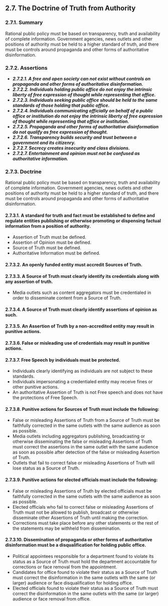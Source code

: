 2.7. The Doctrine of Truth from Authority
---------------------------------

### 2.7.1. Summary
Rational public policy must be based on transparency, truth and availability of complete information. Government agencies, news outlets and other positions of authority must be held to a higher standard of truth, and there must be controls around propaganda and other forms of authoritative disinformation.

### 2.7.2. Assertions
-  *__2.7.2.1. A free and open society can not exist without controls on propaganda and other forms of authoritative disinformation.__*
-  *__2.7.2.2. Individuals holding public office do not enjoy the intrinsic liberty of free expression of thought while representing that office.__*
-  *__2.7.2.3. Individuals seeking public office should be held to the same standards of those holding that public office.__*
-  *__2.7.2.4. Individuals communicating officially on behalf of a public office or institution do not enjoy the intrinsic liberty of free expression of thought while representing that office or institution.__*
-  *__2.7.2.5. Propaganda and other forms of authoritative disinformation do not qualify as free expression of thought.__*
-  *__2.7.2.6. Transparency builds security and trust between a government and its citizenry.__*
-  *__2.7.2.7. Secrecy creates insecurity and class divisions.__*
-  *__2.7.2.7. Entertainment and opinion must not be confused as authoritative information.__*

### 2.7.3. Doctrine
Rational public policy must be based on transparency, truth and availability of complete information. Government agencies, news outlets and other positions of authority must be held to a higher standard of truth, and there must be controls around propaganda and other forms of authoritative disinformation.

#### 2.7.3.1. A standard for truth and fact must be established to define and regulate entities publishing or otherwise promoting or dispensing factual information from a position of authority.
-  Assertion of Truth must be defined.
-  Assertion of Opinion must be defined.
-  Source of Truth must be defined.
-  Authoritative Information must be defined.

#### 2.7.3.2. An openly funded entity must accredit Sources of Truth.
#### 2.7.3.3. A Source of Truth must clearly identify its credentials along with any assertion of truth.
-  Media outlets such as content aggregators must be credentialed in order to disseminate content from a Source of Truth.

#### 2.7.3.4. A Source of Truth must clearly identify assertions of opinion as such.
#### 2.7.3.5. An Assertion of Truth by a non-accredited entity may result in punitive actions.
#### 2.7.3.6. False or misleading use of credentials may result in punitive actions.
#### 2.7.3.7. Free Speech by individuals must be protected.
-  Individuals clearly identifying as individuals are not subject to these standards.
-  Individuals impersonating a credentialed entity may receive fines or other punitive actions.
-  An authoritative Assertion of Truth is not Free speech and does not have the protections of Free Speech.

#### 2.7.3.8. Punitive actions for Sources of Truth must include the following:
-  False or misleading Assertions of Truth from a Source of Truth must be faithfully corrected in the same outlets with the same audience as soon as possible.
-  Media outlets including aggregators publishing, broadcasting or otherwise disseminating the false or misleading Assertions of Truth must correct the assertions in the same outlet with the same audience as soon as possible after detection of the false or misleading Assertion of Truth.
-  Outlets that fail to correct false or misleading Assertions of Truth will lose status as a Source of Truth.

#### 2.7.3.9. Punitive actions for elected officials must include the following:
-  False or misleading Assertions of Truth by elected officials must be faithfully corrected in the same outlets with the same audience as soon as possible.
-  Elected officials who fail to correct false or misleading Assertions of Truth must not be allowed to publish, broadcast or otherwise disseminate other Assertions of Truth until making the correction.
-  Corrections must take place before any other statements or the rest of the statements may be withheld from dissemination.

#### 2.7.3.10. Dissemination of propaganda or other forms of authoritative disinformation must be a disqualification for holding public office.
-  Political appointees responsible for a department found to violate its status as a Source of Truth must hold the department accountable for corrections or face removal from the appointment.
-  Candidates for office found to violate their status as a Source of Truth must correct the disinformation in the same outlets with the same (or larger) audience or face disqualification for holding office.
-  Elected officials found to violate their status as a Source of Truth must correct the disinformation in the same outlets with the same (or larger) audience or face removal from office.

